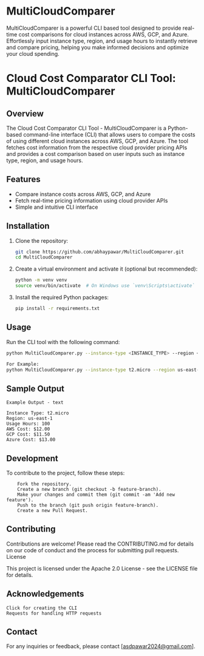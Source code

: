 # MultiCloudComparer
MultiCloudComparer is a powerful CLI based tool designed to provide real-time cost comparisons for cloud instances across AWS, GCP, and Azure. Effortlessly input instance type, region, and usage hours to instantly retrieve and compare pricing, helping you make informed decisions and optimize your cloud spending.

# Cloud Cost Comparator CLI Tool: MultiCloudComparer

## Overview
The Cloud Cost Comparator CLI Tool - MultiCloudComparer is a Python-based command-line interface (CLI) that allows users to compare the costs of using different cloud instances across AWS, GCP, and Azure. The tool fetches cost information from the respective cloud provider pricing APIs and provides a cost comparison based on user inputs such as instance type, region, and usage hours.

## Features
- Compare instance costs across AWS, GCP, and Azure
- Fetch real-time pricing information using cloud provider APIs
- Simple and intuitive CLI interface

## Installation

1. Clone the repository:
    ```bash
    git clone https://github.com/abhaypawar/MultiCloudComparer.git
    cd MultiCloudComparer
    ```

2. Create a virtual environment and activate it (optional but recommended):
    ```bash
    python -m venv venv
    source venv/bin/activate  # On Windows use `venv\Scripts\activate`
    ```

3. Install the required Python packages:
    ```bash
    pip install -r requirements.txt
    ```

## Usage

Run the CLI tool with the following command:
```bash
python MultiCloudComparer.py --instance-type <INSTANCE_TYPE> --region <REGION> --usage-hours <USAGE_HOURS>

For Example: 
python MultiCloudComparer.py --instance-type t2.micro --region us-east-1 --usage-hours 100
```

## Sample Output
```
Example Output - text

Instance Type: t2.micro
Region: us-east-1
Usage Hours: 100
AWS Cost: $12.00
GCP Cost: $11.50
Azure Cost: $13.00
```

## Development

To contribute to the project, follow these steps:
```
    Fork the repository.
    Create a new branch (git checkout -b feature-branch).
    Make your changes and commit them (git commit -am 'Add new feature').
    Push to the branch (git push origin feature-branch).
    Create a new Pull Request.
```

## Contributing

Contributions are welcome! Please read the CONTRIBUTING.md for details on our code of conduct and the process for submitting pull requests.
License

This project is licensed under the Apache 2.0 License - see the LICENSE file for details.

## Acknowledgements

    Click for creating the CLI
    Requests for handling HTTP requests

## Contact

For any inquiries or feedback, please contact [asdpawar2024@gmail.com].
